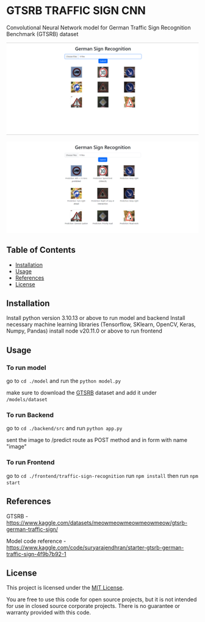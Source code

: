 # GTSRB TRAFFIC SIGN CNN

Convolutional Neural Network model for German Traffic Sign Recognition Benchmark \(GTSRB\) dataset


![Example Image](images/Screenshot1.png)

![Example Image2](images/Screenshot2.png)


## Table of Contents

- [Installation](#installation)
- [Usage](#usage)
- [References](#references)
- [License](#license)

## Installation
Install python version 3.10.13 or above to run model and backend
Install necessary machine learning libraries \(Tensorflow, SKlearn, OpenCV, Keras, Numpy, Pandas\)
install node v20.11.0 or above to run frontend

## Usage

### To run model
go to `cd ./model` and run the `python model.py`

make sure to download the [GTSRB](https://www.kaggle.com/datasets/meowmeowmeowmeowmeow/gtsrb-german-traffic-sign/) dataset and add it under `/models/dataset`

### To run Backend
go to `cd ./backend/src` and run `python app.py`

sent the image to /predict route as POST method and in form with name "image"

### To run Frontend
go to `cd ./frontend/traffic-sign-recognition`
run `npm install`
then run `npm start`

## References

GTSRB - https://www.kaggle.com/datasets/meowmeowmeowmeowmeow/gtsrb-german-traffic-sign/

Model code reference - https://www.kaggle.com/code/suryarajendhran/starter-gtsrb-german-traffic-sign-4f9b7b92-1

## License

This project is licensed under the [MIT License](https://opensource.org/licenses/MIT).

You are free to use this code for open source projects, but it is not intended for use in closed source corporate projects. There is no guarantee or warranty provided with this code.
